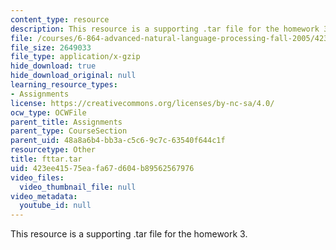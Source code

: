 ```yaml
---
content_type: resource
description: This resource is a supporting .tar file for the homework 3.
file: /courses/6-864-advanced-natural-language-processing-fall-2005/423ee41575eafa67d604b89562567976_fttar.tar
file_size: 2649033
file_type: application/x-gzip
hide_download: true
hide_download_original: null
learning_resource_types:
- Assignments
license: https://creativecommons.org/licenses/by-nc-sa/4.0/
ocw_type: OCWFile
parent_title: Assignments
parent_type: CourseSection
parent_uid: 48a8a6b4-bb3a-c5c6-9c7c-63540f644c1f
resourcetype: Other
title: fttar.tar
uid: 423ee415-75ea-fa67-d604-b89562567976
video_files:
  video_thumbnail_file: null
video_metadata:
  youtube_id: null
---
```

This resource is a supporting .tar file for the homework 3.